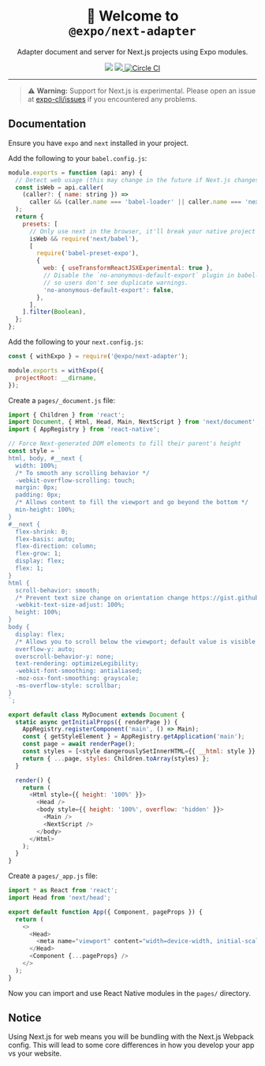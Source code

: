 <!-- Title -->
<h1 align="center">
👋 Welcome to <br/><code>@expo/next-adapter</code>
</h1>

<p align="center">Adapter document and server for Next.js projects using Expo modules.</p>

<p align="center">
  <img src="https://flat.badgen.net/packagephobia/install/@expo/next-adapter">

  <a href="https://www.npmjs.com/package/@expo/next-adapter">
    <img src="https://flat.badgen.net/npm/dw/@expo/next-adapter" target="_blank" />
  </a>

  <a aria-label="Circle CI" href="https://circleci.com/gh/expo/expo-cli/tree/main">
    <img alt="Circle CI" src="https://flat.badgen.net/circleci/github/expo/expo-cli?label=Circle%20CI&labelColor=555555&icon=circleci">
  </a>
</p>

---

> ⚠️ **Warning:** Support for Next.js is experimental. Please open an issue at [expo-cli/issues](https://github.com/expo/expo-cli/issues) if you encountered any problems.

## Documentation

Ensure you have `expo` and `next` installed in your project.

Add the following to your `babel.config.js`:

```js
module.exports = function (api: any) {
  // Detect web usage (this may change in the future if Next.js changes the loader)
  const isWeb = api.caller(
    (caller?: { name: string }) =>
      caller && (caller.name === 'babel-loader' || caller.name === 'next-babel-turbo-loader')
  );
  return {
    presets: [
      // Only use next in the browser, it'll break your native project
      isWeb && require('next/babel'),
      [
        require('babel-preset-expo'),
        {
          web: { useTransformReactJSXExperimental: true },
          // Disable the `no-anonymous-default-export` plugin in babel-preset-expo
          // so users don't see duplicate warnings.
          'no-anonymous-default-export': false,
        },
      ],
    ].filter(Boolean),
  };
};
```

Add the following to your `next.config.js`:

```js
const { withExpo } = require('@expo/next-adapter');

module.exports = withExpo({
  projectRoot: __dirname,
});
```

Create a `pages/_document.js` file:

```js
import { Children } from 'react';
import Document, { Html, Head, Main, NextScript } from 'next/document';
import { AppRegistry } from 'react-native';

// Force Next-generated DOM elements to fill their parent's height
const style = `
html, body, #__next {
  width: 100%;
  /* To smooth any scrolling behavior */
  -webkit-overflow-scrolling: touch;
  margin: 0px;
  padding: 0px;
  /* Allows content to fill the viewport and go beyond the bottom */
  min-height: 100%;
}
#__next {
  flex-shrink: 0;
  flex-basis: auto;
  flex-direction: column;
  flex-grow: 1;
  display: flex;
  flex: 1;
}
html {
  scroll-behavior: smooth;
  /* Prevent text size change on orientation change https://gist.github.com/tfausak/2222823#file-ios-8-web-app-html-L138 */
  -webkit-text-size-adjust: 100%;
  height: 100%;
}
body {
  display: flex;
  /* Allows you to scroll below the viewport; default value is visible */
  overflow-y: auto;
  overscroll-behavior-y: none;
  text-rendering: optimizeLegibility;
  -webkit-font-smoothing: antialiased;
  -moz-osx-font-smoothing: grayscale;
  -ms-overflow-style: scrollbar;
}
`;

export default class MyDocument extends Document {
  static async getInitialProps({ renderPage }) {
    AppRegistry.registerComponent('main', () => Main);
    const { getStyleElement } = AppRegistry.getApplication('main');
    const page = await renderPage();
    const styles = [<style dangerouslySetInnerHTML={{ __html: style }} />, getStyleElement()];
    return { ...page, styles: Children.toArray(styles) };
  }

  render() {
    return (
      <Html style={{ height: '100%' }}>
        <Head />
        <body style={{ height: '100%', overflow: 'hidden' }}>
          <Main />
          <NextScript />
        </body>
      </Html>
    );
  }
}
```

Create a `pages/_app.js` file:

```js
import * as React from 'react';
import Head from 'next/head';

export default function App({ Component, pageProps }) {
  return (
    <>
      <Head>
        <meta name="viewport" content="width=device-width, initial-scale=1" />
      </Head>
      <Component {...pageProps} />
    </>
  );
}
```

Now you can import and use React Native modules in the `pages/` directory.

## Notice

Using Next.js for web means you will be bundling with the Next.js Webpack config. This will lead to some core differences in how you develop your app vs your website.

[docs]: https://docs.expo.dev/guides/using-nextjs/
[nextjs]: https://nextjs.org/
[next-docs]: https://nextjs.org/docs
[custom-document]: https://nextjs.org/docs#custom-document
[next-offline]: https://github.com/hanford/next-offline
[next-pwa]: https://nextjs.org/features/progressive-web-apps
[next-transpile-modules]: https://github.com/martpie/next-transpile-modules
